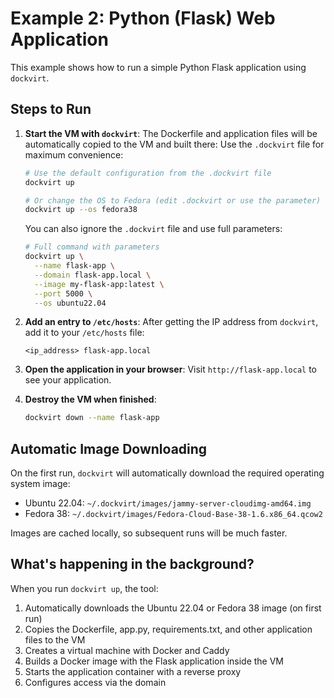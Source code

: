 # Example 2: Python (Flask) Web Application

This example shows how to run a simple Python Flask application using `dockvirt`.

## Steps to Run

1.  **Start the VM with `dockvirt`**:
    The Dockerfile and application files will be automatically copied to the VM and built there:
    Use the `.dockvirt` file for maximum convenience:

    ```bash
    # Use the default configuration from the .dockvirt file
    dockvirt up
    
    # Or change the OS to Fedora (edit .dockvirt or use the parameter)
    dockvirt up --os fedora38
    ```

    You can also ignore the `.dockvirt` file and use full parameters:
    ```bash
    # Full command with parameters
    dockvirt up \
      --name flask-app \
      --domain flask-app.local \
      --image my-flask-app:latest \
      --port 5000 \
      --os ubuntu22.04
    ```

2.  **Add an entry to `/etc/hosts`**:
    After getting the IP address from `dockvirt`, add it to your `/etc/hosts` file:
    ```
    <ip_address> flask-app.local
    ```

3.  **Open the application in your browser**:
    Visit `http://flask-app.local` to see your application.

4.  **Destroy the VM when finished**:
    ```bash
    dockvirt down --name flask-app
    ```

## Automatic Image Downloading

On the first run, `dockvirt` will automatically download the required operating system image:
- Ubuntu 22.04: `~/.dockvirt/images/jammy-server-cloudimg-amd64.img`
- Fedora 38: `~/.dockvirt/images/Fedora-Cloud-Base-38-1.6.x86_64.qcow2`

Images are cached locally, so subsequent runs will be much faster.

## What's happening in the background?

When you run `dockvirt up`, the tool:
1. Automatically downloads the Ubuntu 22.04 or Fedora 38 image (on first run)
2. Copies the Dockerfile, app.py, requirements.txt, and other application files to the VM
3. Creates a virtual machine with Docker and Caddy
4. Builds a Docker image with the Flask application inside the VM
5. Starts the application container with a reverse proxy
6. Configures access via the domain
